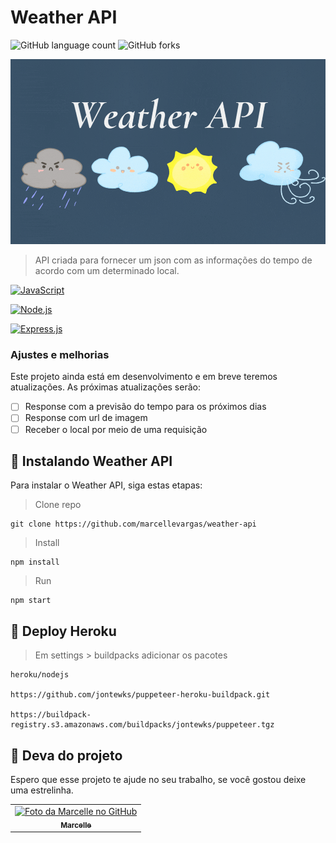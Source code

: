 # Weather API

![GitHub language count](https://img.shields.io/github/languages/count/marcellevargas/weather-api?style=for-the-badge)
![GitHub forks](https://img.shields.io/github/forks/marcellevargas/weather-api?style=for-the-badge)

<img src="Weather API.gif" alt="exemplo imagem">

> API criada para fornecer um json com as informações do tempo de acordo com um determinado local.

[![JavaScript](https://img.shields.io/badge/JAVASCRIPT-%23FFac45.svg?&style=for-the-badge&logo=javascript&logoColor=white&color=yellow)](https://github.com/marcellevargas/weather-api)

[![Node.js](https://img.shields.io/badge/Node.js-43853D?style=for-the-badge&logo=node.js&logoColor=white)](https://github.com/marcellevargas/weather-api)

[![Express.js](https://img.shields.io/badge/Express.js-404D59?style=for-the-badge)](https://github.com/marcellevargas/weather-api)


### Ajustes e melhorias

Este projeto ainda está em desenvolvimento e em breve teremos atualizações. As próximas atualizações serão:

- [ ] Response com a previsão do tempo para os próximos dias
- [ ] Response com url de imagem
- [ ] Receber o local por meio de uma requisição

## 🚀 Instalando Weather API

Para instalar o Weather API, siga estas etapas:

> Clone repo 
```
git clone https://github.com/marcellevargas/weather-api
```

> Install
```
npm install
```

> Run
```
npm start
```

## 🚀 Deploy Heroku
> Em settings > buildpacks adicionar os pacotes
```
heroku/nodejs

https://github.com/jontewks/puppeteer-heroku-buildpack.git

https://buildpack-registry.s3.amazonaws.com/buildpacks/jontewks/puppeteer.tgz
```

## 🤝 Deva do projeto
Espero que esse projeto te ajude no seu trabalho, se você gostou deixe uma estrelinha.

<table>
  <tr>
    <td align="center">
      <a href="https://github.com/marcellevargas">
        <img src="https://avatars.githubusercontent.com/u/37669732?v=4" width="100px;" alt="Foto da Marcelle no GitHub"/><br>
        <sub>
          <b>Marcelle</b>
        </sub>
      </a>
    </td>
  </tr>
</table>